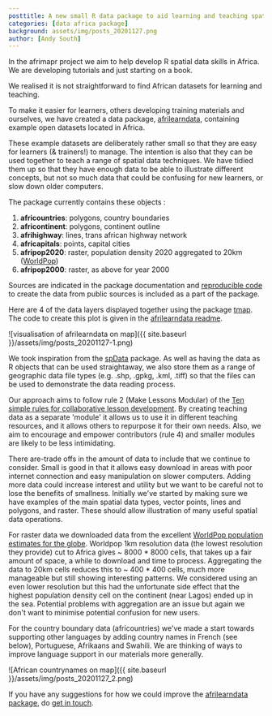 ```yaml
---
posttitle: A new small R data package to aid learning and teaching spatial techniques in Africa - afrilearndata 
categories: [data africa package]
background: assets/img/posts_20201127.png
author: [Andy South]
---
```


In the afrimapr project we aim to help develop R spatial data skills in Africa. We are developing tutorials and just starting on a book.

We realised it is not straightforward to find African datasets for learning and teaching.

To make it easier for learners, others developing training materials and ourselves, we have created a data package, [afrilearndata](https://github.com/afrimapr/afrilearndata), containing example open datasets located in Africa.

These example datasets are deliberately rather small so that they are easy for learners (& trainers!) to manage. The intention is also that they can be used together to teach a range of spatial data techniques. We have tidied them up so that they have enough data to be able to illustrate different concepts, but not so much data that could be confusing for new learners, or slow down older computers.

The package currently contains these objects :

1. **africountries**: polygons, country boundaries
2. **africontinent**: polygons, continent outline
3. **afrihighway**: lines, trans african highway network
4. **africapitals**: points, capital cities
5. **afripop2020**: raster, population density 2020 aggregated to 20km ([WorldPop](https://www.worldpop.org/))
6. **afripop2000**: raster, as above for year 2000

Sources are indicated in the package documentation and [reproducible code](https://github.com/afrimapr/afrilearndata/blob/master/data-raw/afrilearndata-data-creation.R) to create the data from public sources is included as a part of the package.

Here are 4 of the data layers displayed together using the package [tmap](https://cran.r-project.org/web/packages/tmap/vignettes/tmap-getstarted.html). The code to create this plot is given in the [afrilearndata readme](https://github.com/afrimapr/afrilearndata/blob/master/README.md).

![visualisation of afrilearndata on map]({{ site.baseurl }}/assets/img/posts_20201127-1.png)

We took inspiration from the [spData](https://github.com/Nowosad/spData) package. As well as having the data as R objects that can be used straightaway, we also store them as a range of geographic data file types (e.g. .shp, .gpkg, .kml, .tiff) so that the files can be used to demonstrate the data reading process.

Our approach aims to follow rule 2 (Make Lessons Modular) of the [Ten simple rules for collaborative lesson development](https://doi.org/10.1371/journal.pcbi.1005963). By creating teaching data as a separate &#39;module&#39; it allows us to use it in different teaching resources, and it allows others to repurpose it for their own needs. Also, we aim to encourage and empower contributors (rule 4) and smaller modules are likely to be less intimidating.

There are-trade offs in the amount of data to include that we continue to consider. Small is good in that it allows easy download in areas with poor internet connection and easy manipulation on slower computers. Adding more data could increase interest and utility but we want to be careful not to lose the benefits of smallness. Initially we&#39;ve started by making sure we have examples of the main spatial data types, vector points, lines and polygons, and raster. These should allow illustration of many useful spatial data operations.

For raster data we downloaded data from the excellent [WorldPop population estimates for the globe](https://www.worldpop.org/methods/populations). Worldpop 1km resolution data (the lowest resolution they provide) cut to Africa gives ~ 8000 \* 8000 cells, that takes up a fair amount of space, a while to download and time to process. Aggregating the data to 20km cells reduces this to ~ 400 \* 400 cells, much more manageable but still showing interesting patterns. We considered using an even lower resolution but this had the unfortunate side effect that the highest population density cell on the continent (near Lagos) ended up in the sea. Potential problems with aggregation are an issue but again we don&#39;t want to minimise potential confusion for new users.

For the country boundary data (africountries) we&#39;ve made a start towards supporting other languages by adding country names in French (see below), Portuguese, Afrikaans and Swahili. We are thinking of ways to improve language support in our materials more generally.

![African countrynames on map]({{ site.baseurl }}/assets/img/posts_20201127_2.png)

If you have any suggestions for how we could improve the [afrilearndata package](https://github.com/afrimapr/afrilearndata), do [get in touch](https://afrimapr.github.io/afrimapr.website/get-involved/).
